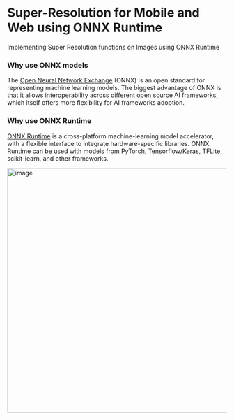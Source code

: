 # Super-Resolution for Mobile and Web using ONNX Runtime

Implementing Super Resolution functions on Images using ONNX Runtime


### Why use ONNX models

The [Open Neural Network Exchange](http://onnx.ai/) (ONNX) is an open standard for representing machine learning models. The biggest advantage of ONNX is that it allows interoperability across different open source AI frameworks, which itself offers more flexibility for AI frameworks adoption.

### Why use ONNX Runtime

[ONNX Runtime](https://onnxruntime.ai/docs/) is a cross-platform machine-learning model accelerator, with a flexible interface to integrate hardware-specific libraries. ONNX Runtime can be used with models from PyTorch, Tensorflow/Keras, TFLite, scikit-learn, and other frameworks.

<img width="560" alt="image" src="https://user-images.githubusercontent.com/106185642/180047250-005bd13f-976e-47e6-a916-0670918a45c6.png">

